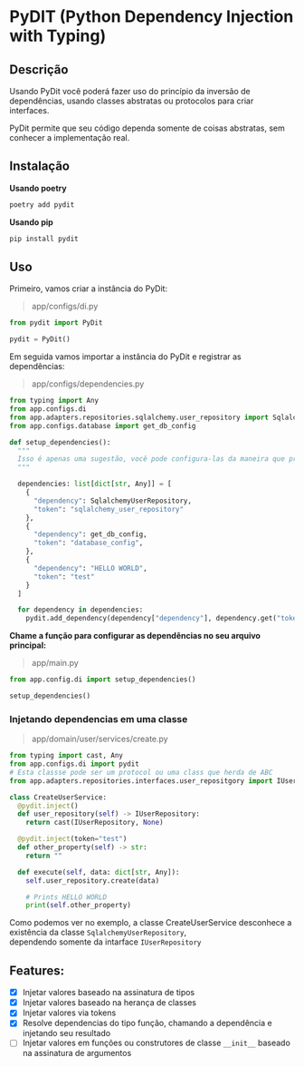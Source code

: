 # PyDIT (Python Dependency Injection with Typing)

## Descrição

Usando PyDit você poderá fazer uso do princípio da inversão de dependências, usando classes abstratas ou protocolos para criar interfaces.

PyDit permite que seu código dependa somente de coisas abstratas, sem conhecer a implementação real.

## Instalação

**Usando poetry**

```zsh
poetry add pydit
```

**Usando pip**

```zsh
pip install pydit
```

## Uso

Primeiro, vamos criar a instância do PyDit:

> app/configs/di.py

```python
from pydit import PyDit

pydit = PyDit()
```

Em seguida vamos importar a instância do PyDit e registrar as dependências:

> app/configs/dependencies.py

```python
from typing import Any
from app.configs.di
from app.adapters.repositories.sqlalchemy.user_repository import SqlalchemyUserRepository
from app.configs.database import get_db_config

def setup_dependencies():
  """
  Isso é apenas uma sugestão, você pode configura-las da maneira que preferir
  """

  dependencies: list[dict[str, Any]] = [
    {
      "dependency": SqlalchemyUserRepository,
      "token": "sqlalchemy_user_repository"
    },
    {
      "dependency": get_db_config,
      "token": "database_config",
    },
    {
      "dependency": "HELLO WORLD",
      "token": "test"
    }
  ]

  for dependency in dependencies:
    pydit.add_dependency(dependency["dependency"], dependency.get("token"))
```

**Chame a função para configurar as dependências no seu arquivo principal:**

> app/main.py

```python
from app.config.di import setup_dependencies()

setup_dependencies()
```

### Injetando dependencias em uma classe

> app/domain/user/services/create.py

```python
from typing import cast, Any
from app.configs.di import pydit
# Esta classse pode ser um protocol ou uma class que herda de ABC
from app.adapters.repositories.interfaces.user_repositgory import IUserRepository

class CreateUserService:
  @pydit.inject()
  def user_repository(self) -> IUserRepository:
    return cast(IUserRepository, None)

  @pydit.inject(token="test")
  def other_property(self) -> str:
    return ""

  def execute(self, data: dict[str, Any]):
    self.user_repository.create(data)

    # Prints HELLO WORLD
    print(self.other_property)
```

Como podemos ver no exemplo, a classe CreateUserService desconhece a existência da classe `SqlalchemyUserRepository`,<br />
dependendo somente da intarface `IUserRepository`

## Features:

- [x] Injetar valores baseado na assinatura de tipos
- [x] Injetar valores baseado na herança de classes
- [x] Injetar valores via tokens
- [x] Resolve dependencias do tipo função, chamando a dependência e injetando seu resultado
- [ ] Injetar valores em funções ou construtores de classe `__init__` baseado na assinatura de argumentos
